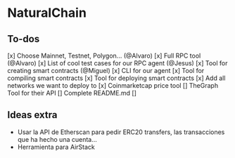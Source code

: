# NaturalChain

## To-dos 
[x] Choose Mainnet, Testnet, Polygon... (@Alvaro)
[x] Full RPC tool (@Alvaro)
[x] List of cool test cases for our RPC agent (@Jesus)
[x] Tool for creating smart contracts (@Miguel)
[x] CLI for our agent 
[x] Tool for compiling smart contracts
[x] Tool for deploying smart contracts
[x] Add all networks we want to deploy to
[x] Coinmarketcap price tool
[] TheGraph Tool for their API
[] Complete README.md
[]


## Ideas extra

- Usar la API de Etherscan para pedir ERC20 transfers, las transacciones que ha hecho una cuenta...
- Herramienta para AirStack
